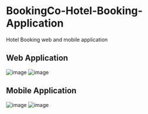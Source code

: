 # BookingCo-Hotel-Booking-Application
Hotel Booking web and mobile application
## Web Application
![image](https://github.com/vinayakvthayil/BookingCo-Hotel-Booking-Application/assets/92569718/d03a3ca0-c15f-40ec-b317-c8e72f69e868)
![image](https://github.com/vinayakvthayil/BookingCo-Hotel-Booking-Application/assets/92569718/2ab148a0-51ed-40c8-b0df-fbd655e43d69)
## Mobile Application
![image](https://github.com/vinayakvthayil/BookingCo-Hotel-Booking-Application/assets/92569718/00cd5d9b-b904-41e2-a109-979c088c3f7a)  ![image](https://github.com/vinayakvthayil/BookingCo-Hotel-Booking-Application/assets/92569718/d7380cb1-d9a4-40e9-8504-5b54e0c09148)


